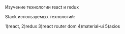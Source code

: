 Изучение технологии react и redux

Stack используемых технологий:

1)react,
2)redux
3)react router dom
4)material-ui
5)axios